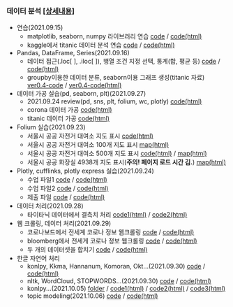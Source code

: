 ### 데이터 분석 [[상세내용]](https://github.com/kbjung/LikeLion_13th_DataCourse/tree/main/codeclass/04_data_analysis#readme)
+ 연습(2021.09.15)
  - matplotlib, seaborn, numpy 라이브러리 연습 [code](https://github.com/kbjung/LikeLion_13th_DataCourse/blob/main/codeclass/04_data_analysis/2021.09.15/01_class.ipynb) / [code(html)](https://kbjung.github.io/LikeLion_13th_DataCourse/codeclass/04_data_analysis/2021.09.15/01_class.html)
  - kaggle에서 titanic 데이터 분석 연습 [code](https://github.com/kbjung/LikeLion_13th_DataCourse/blob/main/codeclass/04_data_analysis/2021.09.15/02_kaggle(titanic).ipynb) / [code(html)](https://kbjung.github.io/LikeLion_13th_DataCourse/codeclass/04_data_analysis/2021.09.15/02_kaggle(titanic).html)
+ Pandas, DataFrame, Series(2021.09.16)
    - 데이터 접근(.loc[ ], .iloc[ ]), 행열 조건 지정 선택, 통계(합, 평균 등) [code](https://github.com/kbjung/LikeLion_13th_DataCourse/blob/main/codeclass/04_data_analysis/2021.09.16/01_pandas.ipynb) / [code(html)](https://kbjung.github.io/LikeLion_13th_DataCourse/codeclass/04_data_analysis/2021.09.16/01_pandas.html)
    - groupby이용한 데이터 분류, seaborn이용 그래프 생성(titanic 자료) [ver0.4-code](https://github.com/kbjung/LikeLion_13th_DataCourse/blob/main/codeclass/04_data_analysis/2021.09.16/02_titanic_data_sort_ver0.4.ipynb) / [ver0.4-code(html)](https://kbjung.github.io/LikeLion_13th_DataCourse/codeclass/04_data_analysis/2021.09.16/02_titanic_data_sort_ver0.4.html)
+ 데이터 가공 실습(pd, seaborn, plt)(2021.09.27)
    - 2021.09.24 review(pd, sns, plt, folium, wc, plotly) [code(html)](https://kbjung.github.io/LikeLion_13th_DataCourse/codeclass/04_data_analysis/2021.09.27/01_review.html) 
    - corona 데이터 가공 [code(html)](https://kbjung.github.io/LikeLion_13th_DataCourse/codeclass/04_data_analysis/2021.09.27/02_class(corona).html)
    - titanic 데이터 가공 [code(html)](https://kbjung.github.io/LikeLion_13th_DataCourse/codeclass/04_data_analysis/2021.09.27/03_class(titanic).html)
+ Folium 실습(2021.09.23)
    - 서울시 공공 자전거 대여소 지도 표시 [code(html)](https://kbjung.github.io/LikeLion_13th_DataCourse/codeclass/04_data_analysis/2021.09.23/01_folium(colab).html)
    - 서울시 공공 자전거 대여소 100개 지도 표시  [map(html)](https://kbjung.github.io/LikeLion_13th_DataCourse/codeclass/04_data_analysis/2021.09.23/my_place/seoul_public_bike_rent_map.html)
    - 서울시 공공 자전거 대여소 500개 지도 표시 [code(html)](https://kbjung.github.io/LikeLion_13th_DataCourse/codeclass/04_data_analysis/2021.09.23/02_folium(colab).html) / [map(html)](https://kbjung.github.io/LikeLion_13th_DataCourse/codeclass/04_data_analysis/2021.09.23/my_place/seoul_public_bike_rent_map_500.html)
    - 서울시 공공 화장실 4938개 지도 표시(**주의! 페이지 로드 시간 김.**) [map(html)](https://kbjung.github.io/LikeLion_13th_DataCourse/codeclass/04_data_analysis/2021.09.23/seoul_toilet_4938.html)
+ Plotly, cufflinks, plotly express 실습(2021.09.24)
    - 수업 파일1 [code](https://github.com/kbjung/LikeLion_13th_DataCourse/blob/main/codeclass/04_data_analysis/2021.09.24/01_plotly.ipynb) / [code(html)](https://kbjung.github.io/LikeLion_13th_DataCourse/codeclass/04_data_analysis/2021.09.24/01_plotly.html)
    - 수업 파일2 [code](https://github.com/kbjung/LikeLion_13th_DataCourse/blob/main/codeclass/04_data_analysis/2021.09.24/02_plotly.ipynb) / [code(html)](https://kbjung.github.io/LikeLion_13th_DataCourse/codeclass/04_data_analysis/2021.09.24/02_plotly.html)
    - 제출 파일 [code](https://github.com/kbjung/LikeLion_13th_DataCourse/blob/main/codeclass/04_data_analysis/2021.09.24/%EA%B9%80%EB%B2%94%EC%A4%91_plotly_0924.ipynb) / [code(html)](https://kbjung.github.io/LikeLion_13th_DataCourse/codeclass/04_data_analysis/2021.09.24/김범중_plotly_0924.html)
+ 데이터 처리(2021.09.28)
  - 타이타닉 데이터에서 결측치 처리 [code1(html)](https://kbjung.github.io/LikeLion_13th_DataCourse/codeclass/04_data_analysis/2021.09.28/01_titanic.html) / [code2(html)](https://kbjung.github.io/LikeLion_13th_DataCourse/codeclass/04_data_analysis/2021.09.28/02_titanic.html)
+ 웹 크롤링, 데이터 처리(2021.09.29)
  - 코로나보드에서 전세계 코로나 정보 웹크롤링 [code](https://github.com/kbjung/LikeLion_13th_DataCourse/blob/main/codeclass/04_data_analysis/2021.09.29/01_world_coronaboard.ipynb) / [code(html)](https://kbjung.github.io/LikeLion_13th_DataCourse/codeclass/04_data_analysis/2021.09.29/01_world_coronaboard.html)
  - bloomberg에서 전세게 코로나 정보 웹크롤링 [code](https://github.com/kbjung/LikeLion_13th_DataCourse/blob/main/codeclass/04_data_analysis/2021.09.29/02_vaccine_bloomberg.ipynb) / [code(html)](https://kbjung.github.io/LikeLion_13th_DataCourse/codeclass/04_data_analysis/2021.09.29/02_vaccine_bloomberg.html)
  - 두 개의 데이터셋을 합치기 [code](https://github.com/kbjung/LikeLion_13th_DataCourse/blob/main/codeclass/04_data_analysis/2021.09.29/03_merge.ipynb) / [code(html)](https://kbjung.github.io/LikeLion_13th_DataCourse/codeclass/04_data_analysis/2021.09.29/03_merge.html)
+ 한글 자연어 처리
  - konlpy, Kkma, Hannanum, Komoran, Okt...(2021.09.30) [code](https://github.com/kbjung/LikeLion_13th_DataCourse/blob/main/codeclass/04_data_analysis/2021.09.30/01_konlpy(colab).ipynb) / [code(html)](https://kbjung.github.io/LikeLion_13th_DataCourse/codeclass/04_data_analysis/2021.09.30/01_konlpy(colab).html)
  - nltk, WordCloud, STOPWORDS...(2021.09.30) [code](https://github.com/kbjung/LikeLion_13th_DataCourse/blob/main/codeclass/04_data_analysis/2021.09.30/02_font_visual(colab).ipynb) / [code(html)](https://kbjung.github.io/LikeLion_13th_DataCourse/codeclass/04_data_analysis/2021.09.30/02_font_visual(colab).html)
  - konlpy...(2021.10.05) [folder](https://github.com/kbjung/LikeLion_13th_DataCourse/tree/main/codeclass/04_data_analysis/2021.10.05) / [code1(html)](https://kbjung.github.io/LikeLion_13th_DataCourse/codeclass/04_data_analysis/2021.10.05/01_review(colab).html) / [code2(html)](https://kbjung.github.io/LikeLion_13th_DataCourse/codeclass/04_data_analysis/2021.10.05/02_konlpy(colab).html) / [code3(html)](https://kbjung.github.io/LikeLion_13th_DataCourse/codeclass/04_data_analysis/2021.10.05/03_test_tesla(colab).html)
  - topic modeling(2021.10.06) [code](https://github.com/kbjung/LikeLion_13th_DataCourse/blob/main/codeclass/04_data_analysis/2021.10.06/01_topic_modeling(colab).ipynb) / [code(html)](https://kbjung.github.io/LikeLion_13th_DataCourse/codeclass/04_data_analysis/2021.10.06/01_topic_modeling(colab).html)
